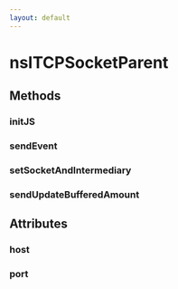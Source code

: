 ```yaml
---
layout: default
---
```


# nsITCPSocketParent #

## Methods ##

### initJS ###

### sendEvent ###

### setSocketAndIntermediary ###

### sendUpdateBufferedAmount ###

## Attributes ##

### host ###

### port ###
